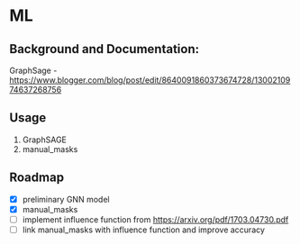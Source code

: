 # ML

## Background and Documentation:
GraphSage - https://www.blogger.com/blog/post/edit/8640091860373674728/1300210974637268756

## Usage
1. GraphSAGE
2. manual_masks

## Roadmap
- [x] preliminary GNN model
- [x] manual_masks
- [ ] implement influence function from https://arxiv.org/pdf/1703.04730.pdf
- [ ] link manual_masks with influence function and improve accuracy
